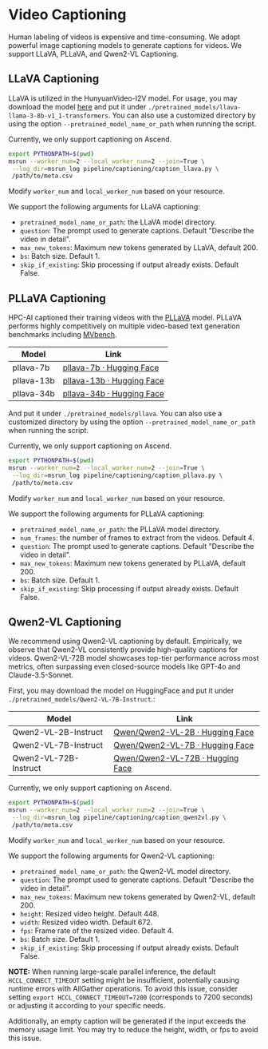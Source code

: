 # Video Captioning

Human labeling of videos is expensive and time-consuming.
We adopt powerful image captioning models to generate
captions for videos. We support LLaVA, PLLaVA, and Qwen2-VL Captioning.

## LLaVA Captioning
LLaVA is utilized in the HunyuanVideo-I2V model. For usage,
 you may download the model [here](https://huggingface.co/xtuner/llava-llama-3-8b-v1_1-transformers)
 and put it under `./pretrained_models/llava-llama-3-8b-v1_1-transformers`. You can 
 also use a customized directory by using the option
 `--pretrained_model_name_or_path` when running the script.

Currently, we only support captioning on Ascend.

```bash
export PYTHONPATH=$(pwd)
msrun --worker_num=2 --local_worker_num=2 --join=True \
 --log_dir=msrun_log pipeline/captioning/caption_llava.py \
 /path/to/meta.csv 
```
Modify `worker_num` and `local_worker_num` based on your resource.

We support the following arguments for LLaVA captioning:

- `pretrained_model_name_or_path`: the LLaVA model directory.
- `question`: The prompt used to generate captions. Default "Describe the video in detail".
- `max_new_tokens`: Maximum new tokens generated by LLaVA, default 200.
- `bs`: Batch size. Default 1.
- `skip_if_existing`: Skip processing if output already exists. Default False.

## PLLaVA Captioning
HPC-AI captioned their training videos 
with the [PLLaVA](https://github.com/magic-research/PLLaVA) model. 
PLLaVA performs highly competitively on multiple 
video-based text generation benchmarks including 
[MVbench](https://paperswithcode.com/sota/video-question-answering-on-mvbench?p=pllava-parameter-free-llava-extension-from-1).

| Model      | Link                                                     | 
| ------------ |----------------------------------------------------------| 
| pllava-7b  | [pllava-7b · Hugging Face](https://huggingface.co/ermu2001/pllava-7b)   | 
| pllava-13b | [pllava-13b · Hugging Face](https://huggingface.co/ermu2001/pllava-13b) | 
| pllava-34b | [pllava-34b · Hugging Face](https://huggingface.co/ermu2001/pllava-34b) | 

And put it under `./pretrained_models/pllava`. You can 
also use a customized directory by using the option
`--pretrained_model_name_or_path` when running the script.

Currently, we only support captioning on Ascend.

```bash
export PYTHONPATH=$(pwd)
msrun --worker_num=2 --local_worker_num=2 --join=True \
 --log_dir=msrun_log pipeline/captioning/caption_pllava.py \
 /path/to/meta.csv 
```
Modify `worker_num` and `local_worker_num` based on your resource.

We support the following arguments for PLLaVA captioning:

- `pretrained_model_name_or_path`: the PLLaVA model directory.
- `num_frames`: the number of frames to extract from the videos. Default 4.
- `question`: The prompt used to generate captions. Default "Describe the video in detail".
- `max_new_tokens`: Maximum new tokens generated by PLLaVA, default 200.
- `bs`: Batch size. Default 1.
- `skip_if_existing`: Skip processing if output already exists. Default False.

## Qwen2-VL Captioning

We recommend using Qwen2-VL captioning by default. Empirically, we observe that Qwen2-VL
consistently provide high-quality captions for videos.
Qwen2-VL-72B model showcases top-tier performance across
most metrics, often surpassing even closed-source
models like GPT-4o and Claude-3.5-Sonnet.

First, you may download the model on HuggingFace and put it under `./pretrained_models/Qwen2-VL-7B-Instruct`.:

| Model        | Link                                                                         |
|--------------|------------------------------------------------------------------------------|
| Qwen2-VL-2B-Instruct  | [Qwen/Qwen2-VL-2B · Hugging Face](https://huggingface.co/Qwen/Qwen2-VL-2B-Instruct)   |
| Qwen2-VL-7B-Instruct  | [Qwen/Qwen2-VL-7B · Hugging Face](https://huggingface.co/Qwen/Qwen2-VL-7B-Instruct)   |
| Qwen2-VL-72B-Instruct | [Qwen/Qwen2-VL-72B · Hugging Face](https://huggingface.co/Qwen/Qwen2-VL-72B-Instruct) |


Currently, we only support captioning on Ascend.

```bash
export PYTHONPATH=$(pwd)
msrun --worker_num=2 --local_worker_num=2 --join=True \
 --log_dir=msrun_log pipeline/captioning/caption_qwen2vl.py \
 /path/to/meta.csv
```
Modify `worker_num` and `local_worker_num` based on your resource.

We support the following arguments for Qwen2-VL captioning:

- `pretrained_model_name_or_path`: the Qwen2-VL model directory.
- `question`: The prompt used to generate captions. Default "Describe the video in detail".
- `max_new_tokens`: Maximum new tokens generated by Qwen2-VL, default 200.
- `height`: Resized video height. Default 448.
- `width`: Resized video width. Default 672.
- `fps`: Frame rate of the resized video. Default 4.
- `bs`: Batch size. Default 1.
- `skip_if_existing`: Skip processing if output already exists. Default False.

**NOTE:** When running large-scale parallel inference,
the default `HCCL_CONNECT_TIMEOUT` setting might be
insufficient, potentially causing runtime errors with
AllGather operations. To avoid this issue, consider
setting `export HCCL_CONNECT_TIMEOUT=7200` (corresponds to
7200 seconds) or adjusting it according to your
specific needs.

Additionally, an empty caption will be generated if the
input exceeds the memory usage limit. You may try to
reduce the height, width, or fps to avoid this issue.
